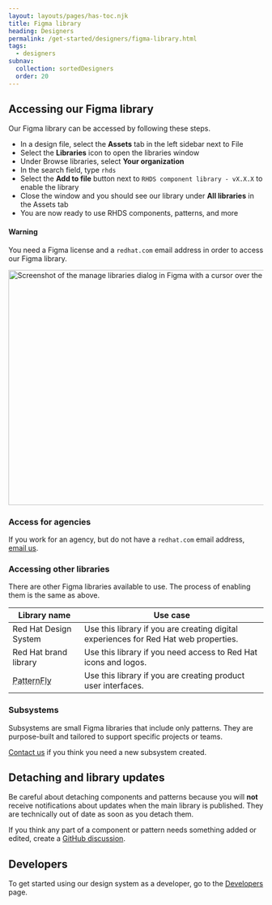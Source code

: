 ```yaml
---
layout: layouts/pages/has-toc.njk
title: Figma library
heading: Designers
permalink: /get-started/designers/figma-library.html
tags:
  - designers
subnav:
  collection: sortedDesigners
  order: 20
---
```


<link rel="stylesheet"
      href="/assets/packages/@rhds/elements/elements/rh-table/rh-table-lightdom.css"
      data-helmet>

<script type="module" data-helmet>
  import '@uxdot/elements/uxdot-example.js';
  import '@rhds/elements/rh-alert/rh-alert.js';
  import '@rhds/elements/rh-accordion/rh-accordion.js';
  import '@rhds/elements/rh-table/rh-table.js';
</script>

<style data-helmet>
  rh-table a {
    text-decoration: underline dashed 1px;
  }
</style>

## Accessing our Figma library

Our Figma library can be accessed by following these steps.

  - In a design file, select the **Assets** tab in the left sidebar next to File
  - Select the **Libraries** icon to open the libraries window
  - Under Browse libraries, select **Your organization**
  - In the search field, type `rhds`
  - Select the **Add to file** button next to `RHDS component library - vX.X.X` to enable the library
  - Close the window and you should see our library under **All libraries** in the Assets tab
  - You are now ready to use RHDS components, patterns, and more

<rh-alert state="warning">
  <h4 slot="header">Warning</h4>
  <p>You need a Figma license and a <code>redhat.com</code> email address in order to access our Figma library.</p>
</rh-alert>

<uxdot-example variant="full" color-palette="lightest" no-border>
  <img alt="Screenshot of the manage libraries dialog in Figma with a cursor over the 'Add file' button."
       src="figma-library-accessing-our-library.avif"
       width="1140"
       height="464"
       loading="lazy">
</uxdot-example>

### Access for agencies

If you work for an agency, but do not have a `redhat.com` email address, 
[email us](mailto:design-system@redhat.com).

### Accessing other libraries

There are other Figma libraries available to use. The process of 
enabling them is the same as above.

<rh-table>

  | Library name             | Use case                                                                             |
  | ------------------------ | ------------------------------------------------------------------------------------ |
  | Red Hat Design System    | Use this library if you are creating digital experiences for Red Hat web properties. |
  | Red Hat brand library    | Use this library if you need access to Red Hat icons and logos.                      |
  | [PatternFly][patternfly] | Use this library if you are creating product user interfaces.                        |

</rh-table>

### Subsystems

Subsystems are small Figma libraries that include only patterns. They are 
purpose-built and tailored to support specific projects or teams.

[Contact us](/support/) if you think you need a new subsystem created.

## Detaching and library updates

Be careful about detaching components and patterns because you will 
**not** receive notifications about updates when the main library is 
published. They are technically out of date as soon as you detach them.

If you think any part of a component or pattern needs something added 
or edited, create a 
[GitHub discussion](https://github.com/orgs/RedHat-UX/discussions/new/choose).

<uxdot-feedback>
  <h2>Developers</h2>
  <p>To get started using our design system as a developer, go to the <a href="get-started/developers">Developers</a> page.</p>
</uxdot-feedback>

[patternfly]: https://www.patternfly.org/
